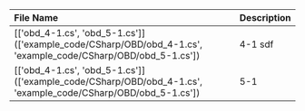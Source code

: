 | File Name                                                                                                    | Description   |
|:-------------------------------------------------------------------------------------------------------------|:--------------|
| [['obd_4-1.cs', 'obd_5-1.cs']](['example_code/CSharp/OBD/obd_4-1.cs', 'example_code/CSharp/OBD/obd_5-1.cs']) | 4-1 sdf       |
| [['obd_4-1.cs', 'obd_5-1.cs']](['example_code/CSharp/OBD/obd_4-1.cs', 'example_code/CSharp/OBD/obd_5-1.cs']) | 5-1           |